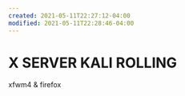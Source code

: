 ```yaml
---
created: 2021-05-11T22:27:12-04:00
modified: 2021-05-11T22:28:46-04:00
---
```


# X SERVER KALI ROLLING

xfwm4 & firefox